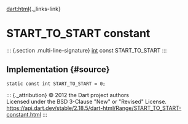 [dart:html](../../dart-html/dart-html-library){._links-link}

START\_TO\_START constant
=========================

::: {.section .multi-line-signature}
[int](../../dart-core/int-class) const START\_TO\_START
:::

Implementation {#source}
--------------

``` {.language-dart data-language="dart"}
static const int START_TO_START = 0;
```

::: {._attribution}
© 2012 the Dart project authors\
Licensed under the BSD 3-Clause \"New\" or \"Revised\" License.\
<https://api.dart.dev/stable/2.18.5/dart-html/Range/START_TO_START-constant.html>
:::
